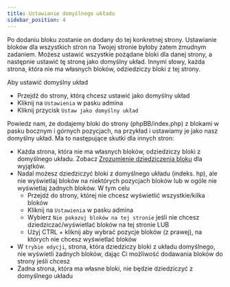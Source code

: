 ```yaml
---
title: Ustawianie domyślnego układu
sidebar_position: 4
---
```


Po dodaniu bloku zostanie on dodany do tej konkretnej strony. Ustawianie bloków dla wszystkich stron na Twojej stronie byłoby zatem żmudnym zadaniem. Możesz ustawić wszystkie pożądane bloki dla danej strony, a następnie ustawić tę stronę jako domyślny układ. Innymi słowy, każda strona, która nie ma własnych bloków, odziedziczy bloki z tej strony.

Aby ustawić domyślny układ
* Przejdź do strony, którą chcesz ustawić jako domyślny układ
* Kliknij na `Ustawienia` w pasku admina
* Kliknij przycisk `Ustaw jako domyślny układ`

Powiedz nam, że dodajemy bloki do strony (phpBB/index.php) z blokami w pasku bocznym i górnych pozycjach, na przykład i ustawiamy je jako nasz domyślny układ. Ma to następujące skutki dla innych stron:
* Każda strona, która nie ma własnych bloków, odziedziczy bloki z domyślnego układu. Zobacz [Zrozumienie dziedziczenia bloku](/docs/user/site/block-inheritance) dla wyjątków.
* Nadal możesz dziedziczyć bloki z domyślnego układu (indeks. hp), ale nie wyświetlaj bloków na niektórych pozycjach bloków lub w ogóle nie wyświetlaj żadnych bloków. W tym celu
    * Przejdź do strony, której nie chcesz wyświetlić wszystkie/kilka bloków
    * Kliknij na `Ustawienia` w pasku admina
    * Wybierz `Nie pokazuj bloków na tej stronie` jeśli nie chcesz dziedziczać/wyświetlać bloków na tej stronie LUB
    * Użyj CTRL + kliknij aby wybrać pozycje bloków (z prawej), na których nie chcesz wyświetlać bloków
* W `trybie edycji`, strona, która dziedziczy bloki z układu domyślnego, nie wyświetli żadnych bloków, dając Ci możliwość dodawania bloków do strony jeśli chcesz
* Żadna strona, która ma własne bloki, nie będzie dziedziczyć z domyślnego układu
